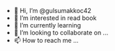 - 👋 Hi, I’m @gulsumakkoc42
- 👀 I’m interested in  read book
- 🌱 I’m currently learning 
- 💞️ I’m looking to collaborate on ...
- 📫 How to reach me ...

<!---
gulsumakkoc42/gulsumakkoc42 is a ✨ special ✨ repository because its `README.md` (this file) appears on your GitHub profile.
You can click the Preview link to take a look at your changes.
--->
